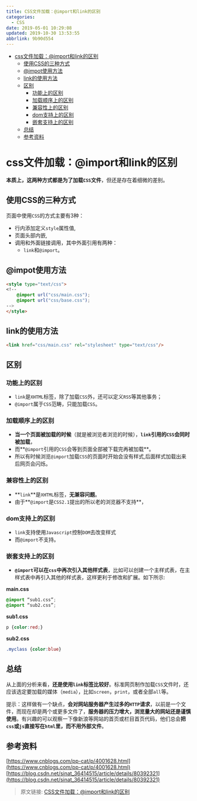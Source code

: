 ```yaml
---
title: CSS文件加载：@import和link的区别
categories: 
  - CSS
date: 2019-05-01 10:29:08
updated: 2019-10-30 13:53:55
abbrlink: 9b90d554
---
```

- [css文件加载：@import和link的区别](/blog/html/9b90d554/#css文件加载：-import和link的区别)
    - [使用CSS的三种方式](/blog/html/9b90d554/#使用CSS的三种方式)
    - [@impot使用方法](/blog/html/9b90d554/#-impot使用方法)
    - [link的使用方法](/blog/html/9b90d554/#link的使用方法)
    - [区别](/blog/html/9b90d554/#区别)
        - [功能上的区别](/blog/html/9b90d554/#功能上的区别)
        - [加载顺序上的区别](/blog/html/9b90d554/#加载顺序上的区别)
        - [兼容性上的区别](/blog/html/9b90d554/#兼容性上的区别)
        - [dom支持上的区别](/blog/html/9b90d554/#dom支持上的区别)
        - [嵌套支持上的区别](/blog/html/9b90d554/#嵌套支持上的区别)
    - [总结](/blog/html/9b90d554/#总结)
    - [参考资料](/blog/html/9b90d554/#参考资料)

<!--more-->
<script src="https://cdn.bootcss.com/jquery/3.4.0/jquery.slim.min.js"></script>
<script>$(document).ready(function () {$(".post-body > ul:nth-child(1)").hide();});</script>

<!--end-->
# css文件加载：@import和link的区别 #
**本质上，这两种方式都是为了加载`CSS`文件**，但还是存在着细微的差别。
## 使用CSS的三种方式 ##
页面中使用`CSS`的方式主要有3种：
- 行内添加定义`style`属性值,
- 页面头部内嵌,
- 调用和外面链接调用，其中外面引用有两种：
    - `link`和`@import`。

## @impot使用方法 ##
```html
<style type="text/css">
<!--
    @import url("css/main.css");
    @import url("css/base.css");
-->
</style>
```
## link的使用方法 ##
```html
<link href="css/main.css" rel="stylesheet" type="text/css"/>
```
## 区别 ##
### 功能上的区别 ###
- `link`是`XHTML`标签，除了加载`CSS`外，还可以定义`RSS`等其他事务；
- `@import`属于`CSS`范畴，只能加载`CSS`。

### 加载顺序上的区别 ###
- **当一个页面被加载的时候**（就是被浏览者浏览的时候），**`link`引用的`CSS`会同时被加载**，
- 而**`@import`引用的`CSS`会等到页面全部被下载完再被加载**。
- 所以有时候浏览`@import`加载`CSS`的页面时开始会没有样式,后面样式加载出来后网页会闪烁。

### 兼容性上的区别 ###
- **`link`**是`XHTML`标签，**无兼容问题**。
- 由于**`@import`是`CSS2.1`提出的所以老的浏览器不支持**，

### dom支持上的区别 ###
- `link`支持使用`Javascript`控制`DOM`去改变样式
- 而`@import`不支持。

### 嵌套支持上的区别 ###
- **`@import`可以在`css`中再次引入其他样式表**，比如可以创建一个主样式表，在主样式表中再引入其他的样式表，这样更利于修改和扩展。如下所示:

**main.css**
```css
@import “sub1.css”;
@import “sub2.css”;
```
**sub1.css**
```css
p {color:red;}
```
**sub2.css**
```css
.myclass {color:blue}
```
## 总结 ##
从上面的分析来看，**还是使用`link`标签比较好**。标准网页制作加载`CSS`文件时，还应该选定要加载的媒体（`media`），比如`screen`，`print`，或者全部`all`等。

提示：这样做有一个缺点，**会对网站服务器产生过多的`HTTP`请求**，以前是一个文件，而现在却是两个或更多文件了，**服务器的压力增大，浏览量大的网站还是谨慎使用**。有兴趣的可以观察一下像新浪等网站的首页或栏目首页代码，他们总会**把`css`或`js`直接写在`html`里，而不用外部文件**。

## 参考资料 ##
[https://www.cnblogs.com/pp-cat/p/4001628.html](https://www.cnblogs.com/pp-cat/p/4001628.html)
[https://blog.csdn.net/sinat_36414515/article/details/80392321](https://blog.csdn.net/sinat_36414515/article/details/80392321)

>原文链接: [CSS文件加载：@import和link的区别](https://lanlan2017.github.io/blog/9b90d554/)
